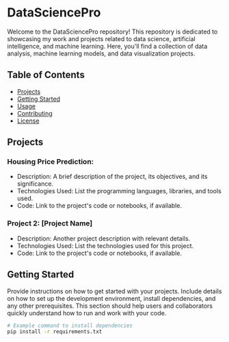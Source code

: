 # DataSciencePro

Welcome to the DataSciencePro repository! This repository is dedicated to showcasing my work and projects related to data science, artificial intelligence, and machine learning. Here, you'll find a collection of data analysis, machine learning models, and data visualization projects.

## Table of Contents
- [Projects](#projects)
- [Getting Started](#getting-started)
- [Usage](#usage)
- [Contributing](#contributing)
- [License](#license)

## Projects

### Housing Price Prediction:
- Description: A brief description of the project, its objectives, and its significance.
- Technologies Used: List the programming languages, libraries, and tools used.
- Code: Link to the project's code or notebooks, if available.

### Project 2: [Project Name]
- Description: Another project description with relevant details.
- Technologies Used: List the technologies used for this project.
- Code: Link to the project's code or notebooks, if available.

## Getting Started

Provide instructions on how to get started with your projects. Include details on how to set up the development environment, install dependencies, and any other prerequisites. This section should help users and collaborators quickly understand how to run and work with your code.

```bash
# Example command to install dependencies
pip install -r requirements.txt
